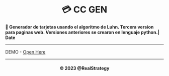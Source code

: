 <h1 align='center'>💳 CC GEN</h1>

<b>💞 Generador de tarjetas usando el algoritmo de Luhn. Tercera version para paginas web. Versiones anteriores se crearon en lenguaje python.| Date </b>

***

DEMO - [Open Here](https://realstrategy.github.io/CC-GENPRO/)

---

<h4 align='center'> © 2023 @RealStrategy <h4>
